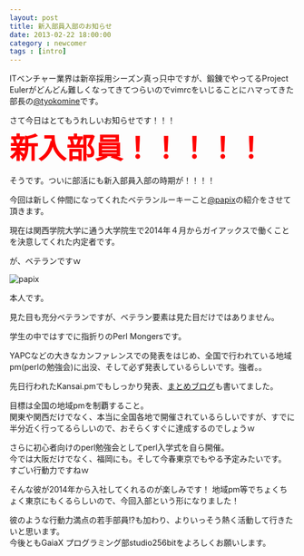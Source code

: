 ```yaml
---
layout: post
title: 新入部員入部のお知らせ
date: 2013-02-22 18:00:00
category : newcomer
tags : [intro]
---
```


ITベンチャー業界は新卒採用シーズン真っ只中ですが、鍛錬でやってるProject Eulerがどんどん難しくなってきてつらいのでvimrcをいじることにハマってきた部長の[@tyokomine](https://github.com/tyokomine)です。<br>

さて今日はとてもうれしいお知らせです！！！
<br>
<strong style="font-size:50px;color:red;">
新入部員！！！！！
</strong><br>

そうです。ついに部活にも新入部員入部の時期が！！！！

今回は新しく仲間になってくれたベテランルーキーこと[@papix](https://github.com/papix)の紹介をさせて頂きます。

現在は関西学院大学に通う大学院生で2014年４月からガイアックスで働くことを決意してくれた内定者です。

が、ベテランですｗ

![papix](https://graph.facebook.com/100001998537478/picture)

本人です。

見た目も充分ベテランですが、ベテラン要素は見た目だけではありません。<br>

学生の中ではすでに指折りのPerl Mongersです。


YAPCなどの大きなカンファレンスでの発表をはじめ、全国で行われている地域pm(perlの勉強会)に出没、そして必ず発表しているらしいです。強者。。

先日行われたKansai.pmでもしっかり発表、[まとめブログ](http://blog.papix.net/entry/2013/02/23/235900)も書いてました。

目標は全国の地域pmを制覇すること。<br>
関東や関西だけでなく、本当に全国各地で開催されているらしいですが、すでに半分近く行ってるらしいので、おそらくすぐに達成するのでしょうｗ


さらに初心者向けのperl勉強会としてperl入学式を自ら開催。<br>
今では大阪だけでなく、福岡にも。そして今春東京でもやる予定みたいです。<br>
すごい行動力ですねｗ

そんな彼が2014年から入社してくれるのが楽しみです！
地域pm等でちょくちょく東京にもくるらしいので、今回入部という形になりました！

彼のような行動力満点の若手部員!?も加わり、よりいっそう熱く活動して行きたいと思います。<br>
今後ともGaiaX プログラミング部studio256bitをよろしくお願いします。
